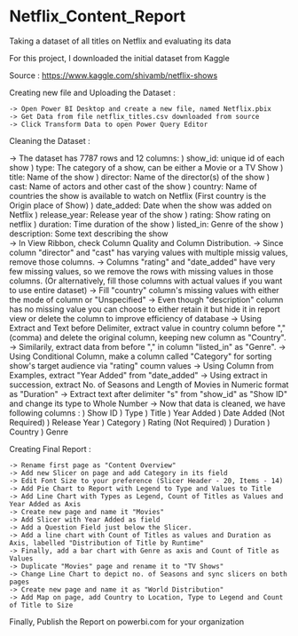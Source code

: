 # Netflix_Content_Report
Taking a dataset of all titles on Netflix and evaluating its data

For this project, I downloaded the initial dataset from Kaggle

Source : https://www.kaggle.com/shivamb/netflix-shows

Creating new file and Uploading the Dataset :

    -> Open Power BI Desktop and create a new file, named Netflix.pbix
    -> Get Data from file netflix_titles.csv downloaded from source 
    -> Click Transform Data to open Power Query Editor    

Cleaning the Dataset : 

  -> The dataset has 7787 rows and 12 columns:
        ) show_id: unique id of each show
        ) type: The category of a show, can be either a Movie or a TV Show
        ) title: Name of the show
        ) director: Name of the director(s) of the show
        ) cast: Name of actors and other cast of the show
        ) country: Name of countries the show is available to watch on Netflix (First country is the Origin place of Show)
        ) date_added: Date when the show was added on Netflix
        ) release_year: Release year of the show
        ) rating: Show rating on netflix
        ) duration: Time duration of the show
        ) listed_in: Genre of the show
        ) description: Some text describing the show    
    -> In View Ribbon, check Column Quality and Column Distribution.
    -> Since column "director" and "cast" has varying values with multiple missig values, remove those columns.
    -> Columns "rating" and "date_added" have very few missing values, so we remove the rows with missing values in those columns. (Or alternatively, fill those columns with actual values if you want to use entire dataset) 
    -> Fill "country" column's missing values with either the mode of column or "Unspecified"
    -> Even though "description" column has no missing value you can choose to either retain it but hide it in report view or delete the column to improve efficiency of database 
    -> Using Extract and Text before Delimiter, extract value in country column before ","(comma) and delete the original column, keeping new column as "Country". 
    -> Similarily, extract data from before "," in column "listed_in" as "Genre". 
    -> Using Conditional Column, make a column called "Category" for sorting show's target audience via "rating" coumn values
    -> Using Column from Examples, extract "Year Added" from "date_added" 
    -> Using extract in succession, extract No. of Seasons and Length of Movies in Numeric format as "Duration"
    -> Extract text after delimiter "s" from "show_id" as "Show ID" and change its type to Whole Number
    -> Now that data is cleaned, we have following columns :
        ) Show ID
        ) Type
        ) Title
        ) Year Added
        ) Date Added (Not Required)
        ) Release Year
        ) Category
        ) Rating (Not Required)
        ) Duration 
        ) Country
        ) Genre
    
Creating Final Report :

    -> Rename first page as "Content Overview"
    -> Add new Slicer on page and add Category in its field
    -> Edit Font Size to your preference (Slicer Header - 20, Items - 14)
    -> Add Pie Chart to Report with Legend to Type and Values to Title
    -> Add Line Chart with Types as Legend, Count of Titles as Values and Year Added as Axis
    -> Create new page and name it "Movies"
    -> Add Slicer with Year Added as field
    -> Add a Question Field just below the Slicer.
    -> Add a line chart with Count of Titles as values and Duration as Axis, labelled "Distribution of Title by Runtime"
    -> Finally, add a bar chart with Genre as axis and Count of Title as Values
    -> Duplicate "Movies" page and rename it to "TV Shows"
    -> Change Line Chart to depict no. of Seasons and sync slicers on both pages
    -> Create new page and name it as "World Distribution"
    -> Add Map on page, add Country to Location, Type to Legend and Count of Title to Size

Finally, Publish the Report on powerbi.com for your organization
